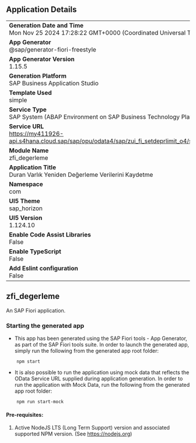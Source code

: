 ## Application Details
|               |
| ------------- |
|**Generation Date and Time**<br>Mon Nov 25 2024 17:28:22 GMT+0000 (Coordinated Universal Time)|
|**App Generator**<br>@sap/generator-fiori-freestyle|
|**App Generator Version**<br>1.15.5|
|**Generation Platform**<br>SAP Business Application Studio|
|**Template Used**<br>simple|
|**Service Type**<br>SAP System (ABAP Environment on SAP Business Technology Platform)|
|**Service URL**<br>https://my411926-api.s4hana.cloud.sap/sap/opu/odata4/sap/zui_fi_setdeprlimit_o4/srvd/sap/zui_fi_setdeprlimit_o4/0001/|
|**Module Name**<br>zfi_degerleme|
|**Application Title**<br>Duran Varlık Yeniden Değerleme Verilerini Kaydetme|
|**Namespace**<br>com|
|**UI5 Theme**<br>sap_horizon|
|**UI5 Version**<br>1.124.10|
|**Enable Code Assist Libraries**<br>False|
|**Enable TypeScript**<br>False|
|**Add Eslint configuration**<br>False|

## zfi_degerleme

An SAP Fiori application.

### Starting the generated app

-   This app has been generated using the SAP Fiori tools - App Generator, as part of the SAP Fiori tools suite.  In order to launch the generated app, simply run the following from the generated app root folder:

```
    npm start
```

- It is also possible to run the application using mock data that reflects the OData Service URL supplied during application generation.  In order to run the application with Mock Data, run the following from the generated app root folder:

```
    npm run start-mock
```

#### Pre-requisites:

1. Active NodeJS LTS (Long Term Support) version and associated supported NPM version.  (See https://nodejs.org)


